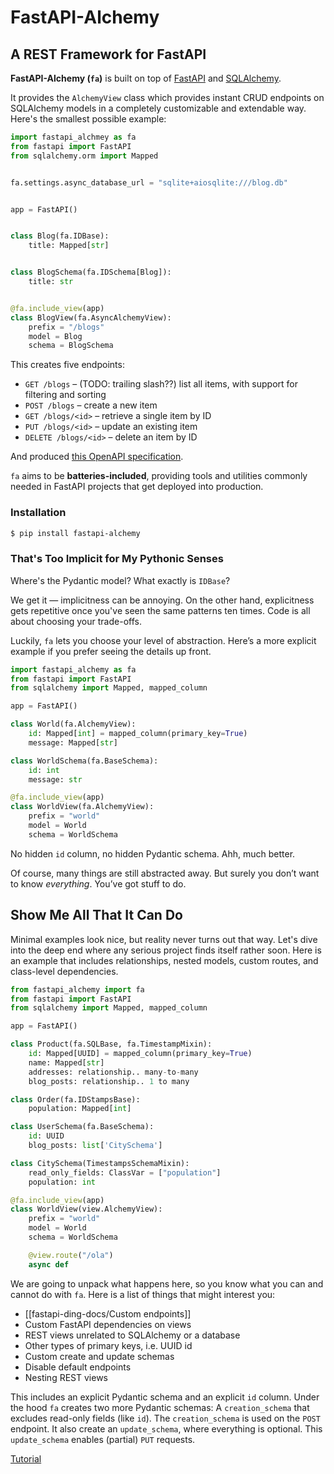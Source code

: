 # FastAPI-Alchemy
## A REST Framework for FastAPI

**FastAPI-Alchemy (`fa`)** is built on top of [FastAPI](https://fastapi.tiangolo.com) and [SQLAlchemy](https://www.sqlalchemy.org). 

It provides the `AlchemyView` class which provides instant CRUD endpoints on SQLAlchemy models in a completely customizable and extendable way. Here's the smallest possible example:

```python
import fastapi_alchmey as fa
from fastapi import FastAPI
from sqlalchemy.orm import Mapped


fa.settings.async_database_url = "sqlite+aiosqlite:///blog.db"


app = FastAPI()


class Blog(fa.IDBase):
    title: Mapped[str]


class BlogSchema(fa.IDSchema[Blog]):
    title: str


@fa.include_view(app)
class BlogView(fa.AsyncAlchemyView):
    prefix = "/blogs"
    model = Blog
    schema = BlogSchema
```
This creates five endpoints:

- `GET /blogs` – (TODO:  trailing slash??) list all items, with support for filtering and sorting  
- `POST /blogs` – create a new item  
- `GET /blogs/<id>` – retrieve a single item by ID  
- `PUT /blogs/<id>` – update an existing item  
- `DELETE /blogs/<id>` – delete an item by ID

And produced [this OpenAPI specification](./example_projects/blog/openapi.json).

`fa` aims to be **batteries-included**, providing tools and utilities commonly needed in FastAPI projects that get deployed into production.

### Installation

```bash
$ pip install fastapi-alchemy
```


### That's Too Implicit for My Pythonic Senses

Where's the Pydantic model? What exactly is `IDBase`?

We get it — implicitness can be annoying. On the other hand, explicitness gets repetitive once you've seen the same patterns ten times. Code is all about choosing your trade-offs.

Luckily, `fa` lets you choose your level of abstraction. Here’s a more explicit example if you prefer seeing the details up front.
```python
import fastapi_alchemy as fa
from fastapi import FastAPI
from sqlalchemy import Mapped, mapped_column

app = FastAPI()

class World(fa.AlchemyView):
    id: Mapped[int] = mapped_column(primary_key=True)
    message: Mapped[str]

class WorldSchema(fa.BaseSchema):
    id: int
    message: str

@fa.include_view(app)
class WorldView(fa.AlchemyView):
    prefix = "world"
    model = World
    schema = WorldSchema
```

No hidden `id` column, no hidden Pydantic schema. Ahh, much better.

Of course, many things are still abstracted away. But surely you don’t want to know *everything*. You’ve got stuff to do.

## Show Me All That It Can Do
Minimal examples look nice, but reality never turns out that way.
Let's dive into the deep end where any serious project finds itself rather soon.
Here is an example that includes relationships, nested models, custom routes, and class-level dependencies.

```python
from fastapi_alchemy import fa
from fastapi import FastAPI
from sqlalchemy import Mapped, mapped_column

app = FastAPI()

class Product(fa.SQLBase, fa.TimestampMixin):
    id: Mapped[UUID] = mapped_column(primary_key=True)
    name: Mapped[str]
    addresses: relationship.. many-to-many
    blog_posts: relationship.. 1 to many

class Order(fa.IDStampsBase):
    population: Mapped[int]

class UserSchema(fa.BaseSchema):
    id: UUID
    blog_posts: list['CitySchema']

class CitySchema(TimestampsSchemaMixin):
    read_only_fields: ClassVar = ["population"]
    population: int

@fa.include_view(app)
class WorldView(view.AlchemyView):
    prefix = "world"
    model = World
    schema = WorldSchema

    @view.route("/ola")
    async def
```

We are going to unpack what happens here, so you know what you can and cannot do with `fa`. Here is a list of things that might interest you:

* [[fastapi-ding-docs/Custom endpoints]]
* Custom FastAPI dependencies on views
* REST views unrelated to SQLAlchemy or a database
* Other types of primary keys, i.e. UUID id
* Custom create and update schemas
* Disable default endpoints
* Nesting REST views


This includes an explicit Pydantic schema and an explicit `id` column.
Under the hood `fa` creates two more Pydantic schemas: A `creation_schema` that excludes read-only fields (like `id`). The `creation_schema` is used on the `POST` endpoint. It also create an `update_schema`, where everything is optional. This `update_schema` enables (partial) `PUT` requests.


[Tutorial](tutorial.md)

